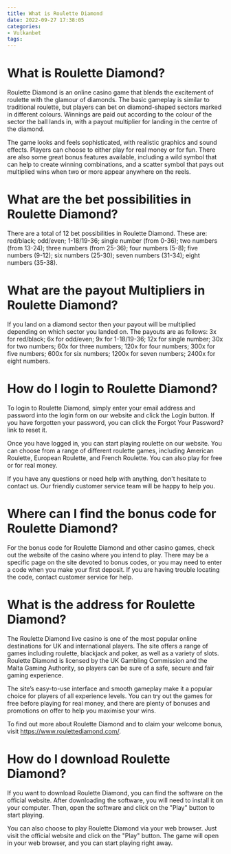 ```yaml
---
title: What is Roulette Diamond
date: 2022-09-27 17:38:05
categories:
- Vulkanbet
tags:
---
```



#  What is Roulette Diamond?

Roulette Diamond is an online casino game that blends the excitement of roulette with the glamour of diamonds. The basic gameplay is similar to traditional roulette, but players can bet on diamond-shaped sectors marked in different colours. Winnings are paid out according to the colour of the sector the ball lands in, with a payout multiplier for landing in the centre of the diamond.

The game looks and feels sophisticated, with realistic graphics and sound effects. Players can choose to either play for real money or for fun. There are also some great bonus features available, including a wild symbol that can help to create winning combinations, and a scatter symbol that pays out multiplied wins when two or more appear anywhere on the reels.

# What are the bet possibilities in Roulette Diamond?

There are a total of 12 bet possibilities in Roulette Diamond. These are: red/black; odd/even; 1-18/19-36; single number (from 0-36); two numbers (from 13-24); three numbers (from 25-36); four numbers (5-8); five numbers (9-12); six numbers (25-30); seven numbers (31-34); eight numbers (35-38).

# What are the payout Multipliers in Roulette Diamond?

If you land on a diamond sector then your payout will be multiplied depending on which sector you landed on. The payouts are as follows: 3x for red/black; 6x for odd/even; 9x for 1-18/19-36; 12x for single number; 30x for two numbers; 60x for three numbers; 120x for four numbers; 300x for five numbers; 600x for six numbers; 1200x for seven numbers; 2400x for eight numbers.

#  How do I login to Roulette Diamond?

To login to Roulette Diamond, simply enter your email address and password into the login form on our website and click the Login button. If you have forgotten your password, you can click the Forgot Your Password? link to reset it.

Once you have logged in, you can start playing roulette on our website. You can choose from a range of different roulette games, including American Roulette, European Roulette, and French Roulette. You can also play for free or for real money.

If you have any questions or need help with anything, don't hesitate to contact us. Our friendly customer service team will be happy to help you.

#  Where can I find the bonus code for Roulette Diamond?

For the bonus code for Roulette Diamond and other casino games, check out the website of the casino where you intend to play. There may be a specific page on the site devoted to bonus codes, or you may need to enter a code when you make your first deposit. If you are having trouble locating the code, contact customer service for help.

#  What is the address for Roulette Diamond?

The Roulette Diamond live casino is one of the most popular online destinations for UK and international players. The site offers a range of games including roulette, blackjack and poker, as well as a variety of slots. Roulette Diamond is licensed by the UK Gambling Commission and the Malta Gaming Authority, so players can be sure of a safe, secure and fair gaming experience.

The site’s easy-to-use interface and smooth gameplay make it a popular choice for players of all experience levels. You can try out the games for free before playing for real money, and there are plenty of bonuses and promotions on offer to help you maximise your wins.

To find out more about Roulette Diamond and to claim your welcome bonus, visit https://www.roulettediamond.com/.

#  How do I download Roulette Diamond?

If you want to download Roulette Diamond, you can find the software on the official website. After downloading the software, you will need to install it on your computer. Then, open the software and click on the "Play" button to start playing.

You can also choose to play Roulette Diamond via your web browser. Just visit the official website and click on the "Play" button. The game will open in your web browser, and you can start playing right away.